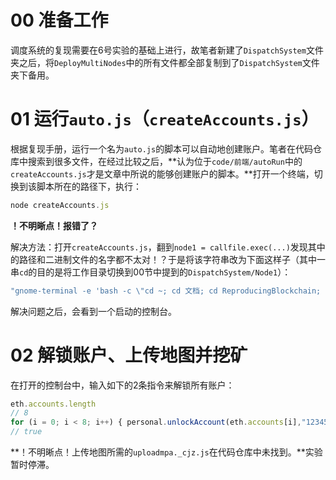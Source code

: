 # 00 准备工作

调度系统的复现需要在6号实验的基础上进行，故笔者新建了`DispatchSystem`文件夹之后，将`DeployMultiNodes`中的所有文件都全部复制到了`DispatchSystem`文件夹下备用。

# 01 运行`auto.js`（`createAccounts.js`）

根据复现手册，运行一个名为`auto.js`的脚本可以自动地创建账户。笔者在代码仓库中搜索到很多文件，在经过比较之后，**认为位于`code/前端/autoRun`中的`createAccounts.js`才是文章中所说的能够创建账户的脚本。**打开一个终端，切换到该脚本所在的路径下，执行：

```js
node createAccounts.js
```

**！不明晰点！报错了？**

解决方法：打开`createAccounts.js`，翻到`node1 = callfile.exec(...)`发现其中的路径和二进制文件的名字都不太对！？于是将该字符串改为下面这样子（其中一串`cd`的目的是将工作目录切换到00节中提到的`DispatchSystem/Node1`）：

```js
"gnome-terminal -e 'bash -c \"cd ~; cd 文档; cd ReproducingBlockchain; cd DispatchSystem; cd Node1; geth1 --datadir ./gethdata --networkid 91036 --port 30303 --rpc --rpcaddr 127.0.0.1 --rpcport 8545 --rpcapi 'personal,net,eth,web3,admin' --rpccorsdomain='*' --ws --wsaddr='localhost' --wsport 8546 --wsorigins='*' --wsapi 'personal,net,eth,web3,admin' --nodiscover --allow-insecure-unlock --dev.period 1 --syncmode='full' console\"'"
```

解决问题之后，会看到一个启动的控制台。

# 02 解锁账户、上传地图并挖矿

在打开的控制台中，输入如下的2条指令来解锁所有账户：

```js
eth.accounts.length
// 8
for (i = 0; i < 8; i++) { personal.unlockAccount(eth.accounts[i],"123456",0) }
// true
```

**！不明晰点！上传地图所需的`uploadmpa._cjz.js`在代码仓库中未找到。**实验暂时停滞。